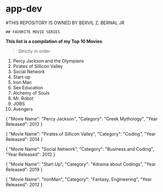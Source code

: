 # app-dev

#THIS REPOSITORY IS OWNED BY BERVIL Z. BERNAL JR


	## FAVORITE MOVIE SERIES
  
  **This list is a compilation of my Top 10 Movies**
  > Strictly in order
  1. Percy Jackson and the Olympians
  2. Pirates of Sillicon Valley
  3. Social Network
  4. Start-up
  5. Iron Man
  6. Sex Education
  7. Alchemy of Souls
  8. Mr. Robot
  9. JOBS
  10. Avengers
  
  
  
  {
  "Movie Name": "Percy Jackson",
  "Category": "Greek Mythology",
  "Year Released": 2012
}
  
  
  
  {
  "Movie Name": "Pirates of Sillicon Valley",
  "Category": "Coding",
  "Year Released": 2014
}


{
  "Movie Name": "Social Network",
  "Category": "Business and Coding",
  "Year Released": 2012
}

{
  "Movie Name": "Start Up",
  "Category": "Kdrama about Codings",
  "Year Released": 2019
}

{
  "Movie Name": "IronMan",
  "Category": "Fantasy, Engineering",
  "Year Released": 2012
}
  

